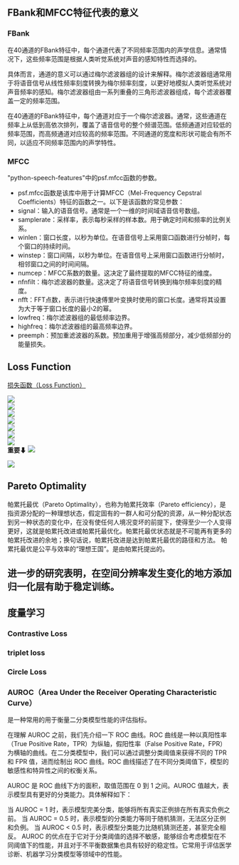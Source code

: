## FBank和MFCC特征代表的意义  
### FBank
在40通道的FBank特征中，每个通道代表了不同频率范围内的声学信息。通常情况下，这些频率范围是根据人类听觉系统对声音的感知特性而选择的。

具体而言，通道的意义可以通过梅尔滤波器组的设计来解释。梅尔滤波器组通常用于将语音信号从线性频率刻度转换为梅尔频率刻度，以更好地模拟人类听觉系统对声音频率的感知。梅尔滤波器组由一系列重叠的三角形滤波器组成，每个滤波器覆盖一定的频率范围。

在40通道的FBank特征中，每个通道对应于一个梅尔滤波器。通常，这些通道在频率上从低到高依次排列，覆盖了语音信号的整个频谱范围。低频通道对应较低的频率范围，而高频通道对应较高的频率范围。不同通道的宽度和形状可能会有所不同，以适应不同频率范围内的声学特性。

### MFCC
"python-speech-features"中的psf.mfcc函数的参数。
- psf.mfcc函数是该库中用于计算MFCC（Mel-Frequency Cepstral Coefficients）特征的函数之一。以下是该函数的常见参数：
- signal：输入的语音信号。通常是一个一维的时间域语音信号数组。
- samplerate：采样率，表示每秒采样的样本数。用于确定时间和频率的比例关系。
- winlen：窗口长度，以秒为单位。在语音信号上采用窗口函数进行分帧时，每个窗口的持续时间。
- winstep：窗口间隔，以秒为单位。在语音信号上采用窗口函数进行分帧时，相邻窗口之间的时间间隔。
- numcep：MFCC系数的数量。这决定了最终提取的MFCC特征的维度。
- nfnfilt：梅尔滤波器的数量。这决定了将语音信号转换到梅尔频率刻度的精度。
- nfft：FFT点数，表示进行快速傅里叶变换时使用的窗口长度。通常将其设置为大于等于窗口长度的最小2的幂。
- lowfreq：梅尔滤波器组的最低频率边界。
- highfreq：梅尔滤波器组的最高频率边界。
- preemph：预加重滤波器的系数。预加重用于增强高频部分，减少低频部分的能量损失。

## Loss Function  
[损失函数（Loss Function）](https://zhuanlan.zhihu.com/p/261059231)  

![](img/mk-2023-12-09-17-49-44.png)   
![](img/mk-2023-12-09-17-52-08.png)  
![](img/mk-2023-12-09-17-52-33.png)  
![](img/mk-2023-12-09-17-52-42.png)  
![](img/mk-2023-12-09-17-53-10.png)  
![](img/mk-2023-12-09-17-53-37.png)  
![](img/mk-2023-12-09-17-56-40.png)  
**重要⬇** 
![](img/mk-2023-12-09-17-58-43.png)  

![](img/mk-2023-12-09-18-04-57.png)

## Pareto Optimality  
帕累托最优（Pareto Optimality），也称为帕累托效率（Pareto efficiency），是指资源分配的一种理想状态，假定固有的一群人和可分配的资源，从一种分配状态到另一种状态的变化中，在没有使任何人境况变坏的前提下，使得至少一个人变得更好，这就是帕累托改进或帕累托最优化。帕累托最优状态就是不可能再有更多的帕累托改进的余地；换句话说，帕累托改进是达到帕累托最优的路径和方法。 帕累托最优是公平与效率的“理想王国”。是由帕累托提出的。

## 进一步的研究表明，在空间分辨率发生变化的地方添加归一化层有助于稳定训练。

## 度量学习  
### Contrastive Loss
### triplet loss  
### Circle Loss 


### AUROC（Area Under the Receiver Operating Characteristic Curve） 
是一种常用的用于衡量二分类模型性能的评估指标。

在理解 AUROC 之前，我们先介绍一下 ROC 曲线。ROC 曲线是一种以真阳性率（True Positive Rate，TPR）为纵轴，假阳性率（False Positive Rate，FPR）为横轴的曲线。在二分类模型中，我们可以通过调整分类阈值来获得不同的 TPR 和 FPR 值，进而绘制出 ROC 曲线。ROC 曲线描述了在不同分类阈值下，模型的敏感性和特异性之间的权衡关系。

AUROC 是 ROC 曲线下方的面积，取值范围在 0 到 1 之间。AUROC 值越大，表示模型具有更好的分类能力。具体解释如下：

当 AUROC = 1 时，表示模型完美分类，能够将所有真实正例排在所有真实负例之前。
当 AUROC = 0.5 时，表示模型的分类能力等同于随机猜测，无法区分正例和负例。
当 AUROC < 0.5 时，表示模型分类能力比随机猜测还差，甚至完全相反。
AUROC 的优点在于它对于分类阈值的选择不敏感，能够综合考虑模型在不同阈值下的性能，并且对于不平衡数据集也具有较好的稳定性。它常用于评估医学诊断、机器学习分类模型等领域中的性能。


















